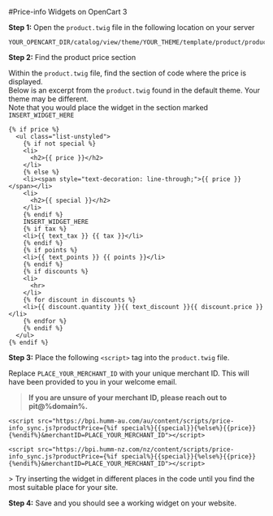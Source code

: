 #Price-info Widgets on OpenCart 3

**Step 1:** 
Open the ```product.twig``` file in the following location on your server<br>
```
YOUR_OPENCART_DIR/catalog/view/theme/YOUR_THEME/template/product/product.twig
```
**Step 2:** Find the product price section<br>

Within the ```product.twig``` file, find the section of code where the price is displayed.</br>
Below is an excerpt from the ```product.twig``` found in the default theme. Your theme may be different.</br>
Note that you would place the widget in the section marked ```INSERT_WIDGET_HERE```
```
{% if price %}
  <ul class="list-unstyled">
    {% if not special %}
    <li>
      <h2>{{ price }}</h2>
    </li>
    {% else %}
    <li><span style="text-decoration: line-through;">{{ price }}</span></li>
    <li>
      <h2>{{ special }}</h2>
    </li>
    {% endif %}
    INSERT_WIDGET_HERE
    {% if tax %}
    <li>{{ text_tax }} {{ tax }}</li>
    {% endif %}
    {% if points %}
    <li>{{ text_points }} {{ points }}</li>
    {% endif %}
    {% if discounts %}
    <li>
      <hr>
    </li>
    {% for discount in discounts %}
    <li>{{ discount.quantity }}{{ text_discount }}{{ discount.price }}</li>
    {% endfor %}
    {% endif %}
  </ul>
{% endif %}
```
**Step 3:** Place the following ```<script>``` tag into the ```product.twig``` file.<br>

Replace <code>PLACE_YOUR_MERCHANT_ID</code> with your unique merchant ID. This will have been provided to you in your welcome email.

> **If you are unsure of your merchant ID, please reach out to pit@%domain%.**

<div style=display:%au-only%>

```
<script src="https://bpi.humm-au.com/au/content/scripts/price-info_sync.js?productPrice={%if special%}{{special}}{%else%}{{price}}{%endif%}&merchantID=PLACE_YOUR_MERCHANT_ID"></script>
```

</div>
<div style=display:%nz-only%>

```
<script src="https://bpi.humm-nz.com/nz/content/scripts/price-info_sync.js?productPrice={%if special%}{{special}}{%else%}{{price}}{%endif%}&merchantID=PLACE_YOUR_MERCHANT_ID"></script>
```


</div>
> Try inserting the widget in different places in the code until you find the most suitable place for your site.

**Step 4:** Save and you should see a working widget on your website.
